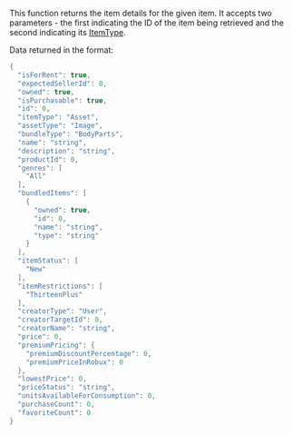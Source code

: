 This function returns the item details for the given item. It accepts two parameters - the first indicating the ID of the item being retrieved and the second indicating its [ItemType](https://developer.roblox.com/en-us/api-reference/enum/ItemType).

Data returned in the format:

```lua
{
  "isForRent": true,
  "expectedSellerId": 0,
  "owned": true,
  "isPurchasable": true,
  "id": 0,
  "itemType": "Asset",
  "assetType": "Image",
  "bundleType": "BodyParts",
  "name": "string",
  "description": "string",
  "productId": 0,
  "genres": [
    "All"
  ],
  "bundledItems": [
    {
      "owned": true,
      "id": 0,
      "name": "string",
      "type": "string"
    }
  ],
  "itemStatus": [
    "New"
  ],
  "itemRestrictions": [
    "ThirteenPlus"
  ],
  "creatorType": "User",
  "creatorTargetId": 0,
  "creatorName": "string",
  "price": 0,
  "premiumPricing": {
    "premiumDiscountPercentage": 0,
    "premiumPriceInRobux": 0
  },
  "lowestPrice": 0,
  "priceStatus": "string",
  "unitsAvailableForConsumption": 0,
  "purchaseCount": 0,
  "favoriteCount": 0
}
```